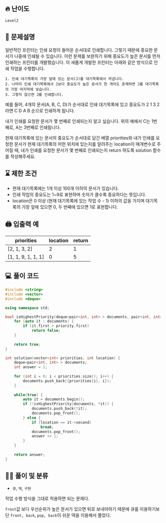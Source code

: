  ## 🔥 난이도
`Level2`

## 📝 문제설명
일반적인 프린터는 인쇄 요청이 들어온 순서대로 인쇄합니다. 그렇기 때문에 중요한 문서가 나중에 인쇄될 수 있습니다. 이런 문제를 보완하기 위해 중요도가 높은 문서를 먼저 인쇄하는 프린터를 개발했습니다. 이 새롭게 개발한 프린터는 아래와 같은 방식으로 인쇄 작업을 수행합니다.
```
1. 인쇄 대기목록의 가장 앞에 있는 문서(J)를 대기목록에서 꺼냅니다.
2. 나머지 인쇄 대기목록에서 J보다 중요도가 높은 문서가 한 개라도 존재하면 J를 대기목록의 가장 마지막에 넣습니다.
3. 그렇지 않으면 J를 인쇄합니다.
```
예를 들어, 4개의 문서(A, B, C, D)가 순서대로 인쇄 대기목록에 있고 중요도가 2 1 3 2 라면 C D A B 순으로 인쇄하게 됩니다.

내가 인쇄를 요청한 문서가 몇 번째로 인쇄되는지 알고 싶습니다. 위의 예에서 C는 1번째로, A는 3번째로 인쇄됩니다.

현재 대기목록에 있는 문서의 중요도가 순서대로 담긴 배열 priorities와 내가 인쇄를 요청한 문서가 현재 대기목록의 어떤 위치에 있는지를 알려주는 location이 매개변수로 주어질 때, 내가 인쇄를 요청한 문서가 몇 번째로 인쇄되는지 return 하도록 solution 함수를 작성해주세요.


## ⌛️ 제한 조건
- 현재 대기목록에는 1개 이상 100개 이하의 문서가 있습니다.
- 인쇄 작업의 중요도는 1~9로 표현하며 숫자가 클수록 중요하다는 뜻입니다.
- location은 0 이상 (현재 대기목록에 있는 작업 수 - 1) 이하의 값을 가지며 대기목록의 가장 앞에 있으면 0, 두 번째에 있으면 1로 표현합니다.

## 🖨  입출력 예
priorities|location|return
--|--|--
[2, 1, 3, 2]|2|1
[1, 1, 9, 1, 1, 1]|0|5

## 💻 풀이 코드
```cpp
#include <string>
#include <vector>
#include <deque>

using namespace std;

bool isHighestPriority(deque<pair<int, int> > documents, pair<int, int> priority) {
    for (auto it : documents) {
        if (it.first > priority.first)
            return false;
    }
        
    return true;
}

int solution(vector<int> priorities, int location) {
    deque<pair<int, int> > documents;
    int answer = 1;
    
    for (int i = 0; i < priorities.size(); i++) {
        documents.push_back({priorities[i], i});
    }
    
    while(true) {
        auto it = documents.begin();
        if (!isHighestPriority(documents, *it)) {
            documents.push_back(*it);
            documents.pop_front();
        } else {
            if (location == it->second)
                break;
            documents.pop_front();
            answer += 1;
        }
    }
        
    return answer;
}
```

## ✍🏻 풀이 및 분류
- `큐`, `덱`, `구현`

작업 수행 방식을 그대로 적용하면 되는 문제다.

`front`값 보다 우선순위가 높은 문서가 있으면 뒤로 보내야하기 때문에 큐를 이용하기보단 `front, back`, `pop, back`이 쉬운 덱을 이용해서 풀었다.